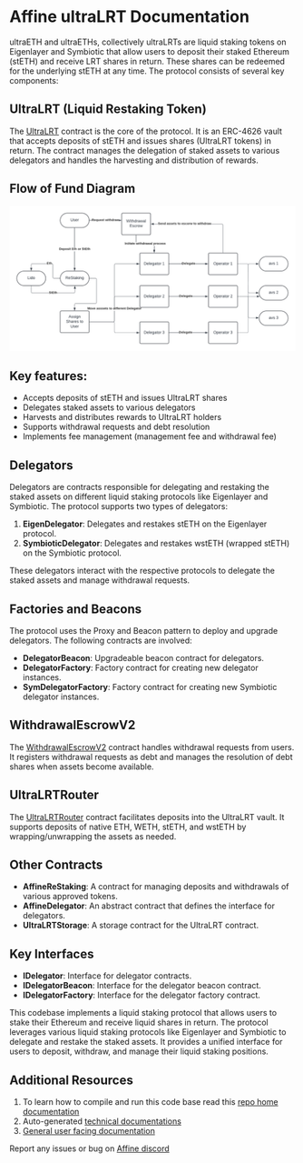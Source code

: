 # Affine ultraLRT Documentation

ultraETH and ultraETHs, collectively ultraLRTs are liquid staking tokens on Eigenlayer and Symbiotic that allow users to deposit their staked Ethereum (stETH) and receive LRT shares in return. These shares can be redeemed for the underlying stETH at any time. The protocol consists of several key components:

## UltraLRT (Liquid Restaking Token)

The [UltraLRT](./UltraLRT.sol) contract is the core of the protocol. It is an ERC-4626 vault that accepts deposits of stETH and issues shares (UltraLRT tokens) in return. The contract manages the delegation of staked assets to various delegators and handles the harvesting and distribution of rewards.

## Flow of Fund Diagram

![ultraETH flow of fund](./affine%20ultraETH%20fundflow.png)


## Key features:

- Accepts deposits of stETH and issues UltraLRT shares
- Delegates staked assets to various delegators
- Harvests and distributes rewards to UltraLRT holders
- Supports withdrawal requests and debt resolution
- Implements fee management (management fee and withdrawal fee)

## Delegators

Delegators are contracts responsible for delegating and restaking the staked assets on different liquid staking protocols like Eigenlayer and Symbiotic. The protocol supports two types of delegators:

1. **EigenDelegator**: Delegates and restakes stETH on the Eigenlayer protocol.
2. **SymbioticDelegator**: Delegates and restakes wstETH (wrapped stETH) on the Symbiotic protocol.

These delegators interact with the respective protocols to delegate the staked assets and manage withdrawal requests.

## Factories and Beacons

The protocol uses the Proxy and Beacon pattern to deploy and upgrade delegators. The following contracts are involved:

- **DelegatorBeacon**: Upgradeable beacon contract for delegators.
- **DelegatorFactory**: Factory contract for creating new delegator instances.
- **SymDelegatorFactory**: Factory contract for creating new Symbiotic delegator instances.

## WithdrawalEscrowV2

The [WithdrawalEscrowV2](./RestakingTechnicalDocs.md#1643%2C4-1643%2C4) contract handles withdrawal requests from users. It registers withdrawal requests as debt and manages the resolution of debt shares when assets become available.

## UltraLRTRouter

The [UltraLRTRouter](./RestakingTechnicalDocs.md#1249%2C4-1249%2C4) contract facilitates deposits into the UltraLRT vault. It supports deposits of native ETH, WETH, stETH, and wstETH by wrapping/unwrapping the assets as needed.

## Other Contracts

- **AffineReStaking**: A contract for managing deposits and withdrawals of various approved tokens.
- **AffineDelegator**: An abstract contract that defines the interface for delegators.
- **UltraLRTStorage**: A storage contract for the UltraLRT contract.

## Key Interfaces

- **IDelegator**: Interface for delegator contracts.
- **IDelegatorBeacon**: Interface for the delegator beacon contract.
- **IDelegatorFactory**: Interface for the delegator factory contract.

This codebase implements a liquid staking protocol that allows users to stake their Ethereum and receive liquid shares in return. The protocol leverages various liquid staking protocols like Eigenlayer and Symbiotic to delegate and restake the staked assets. It provides a unified interface for users to deposit, withdraw, and manage their liquid staking positions.

## Additional Resources
1. To learn how to compile and run this code base read this [repo home documentation](../../../README.md)
2. Auto-generated [technical documentations](./RestakingTechnicalDocs.md)
3. [General user facing documentation](https://affinedefi.gitbook.io/affine-ultraeth)

Report any issues or bug on [Affine discord](https://discord.com/invite/RvSFFfUdvX)

